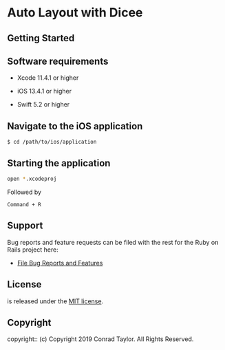 # Auto Layout with Dicee

<Project Description>

## Getting Started

## Software requirements

- Xcode 11.4.1 or higher

- iOS 13.4.1 or higher

- Swift 5.2 or higher

## Navigate to the iOS application

```
$ cd /path/to/ios/application
```

## Starting the application

```zsh
open *.xcodeproj
```

Followed by

```text
Command + R
```

## Support

Bug reports and feature requests can be filed with the rest for the Ruby on Rails project here:

- [File Bug Reports and Features](https://github.com/conradwt/auto-layout-with-dicee/issues)

## License

<Project Name> is released under the [MIT license](https://mit-license.org).

## Copyright

copyright:: (c) Copyright 2019 Conrad Taylor. All Rights Reserved.
